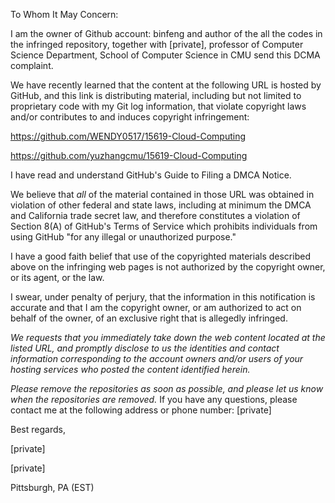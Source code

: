 To Whom It May Concern:

I am the owner of Github account: binfeng and author of the all the codes
in the infringed repository, together with [private], professor of
Computer Science Department, School of Computer Science in CMU send this
DCMA complaint.

We have recently learned that the content at the following URL is hosted by
GitHub, and this link is distributing material, including but not limited
to proprietary code with my Git log information, that violate copyright
laws and/or contributes to and induces copyright infringement:

https://github.com/WENDY0517/15619-Cloud-Computing

https://github.com/yuzhangcmu/15619-Cloud-Computing

I have read and understand GitHub's Guide to Filing a DMCA Notice.

We believe that *all* of the material contained in those URL was obtained
in violation of other federal and state laws, including at minimum the DMCA
and California trade secret law, and therefore constitutes a violation of
Section 8(A) of GitHub's Terms of Service which prohibits individuals from
using GitHub "for any illegal or unauthorized purpose."

I have a good faith belief that use of the copyrighted materials described
above on the infringing web pages is not authorized by the copyright owner,
or its agent, or the law.

I swear, under penalty of perjury, that the information in this
notification is accurate and that I am the copyright owner, or am
authorized to act on behalf of the owner, of an exclusive right that is
allegedly infringed.

*We requests that you immediately take down the web content located at the
listed URL, and promptly disclose to us the identities and contact
information corresponding to the account owners and/or users of your
hosting services who posted the content identified herein.*

*Please remove the repositories as soon as possible, and please let us know
when the repositories are removed.* If you have any questions, please
contact me at the following address or phone number: [private]

Best regards,

[private]

[private] 

Pittsburgh, PA (EST)
